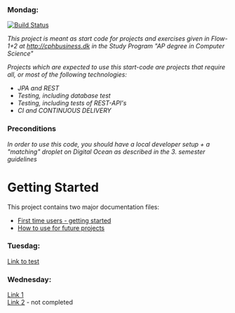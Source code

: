 ### Mondag:
[![Build Status](https://travis-ci.org/dat3startcode/rest-jpa-devops-startcode.svg?branch=master)](https://travis-ci.org/dat3startcode/rest-jpa-devops-startcode)

*This project is meant as start code for projects and exercises given in Flow-1+2 at http://cphbusiness.dk in the Study Program "AP degree in Computer Science"*

*Projects which are expected to use this start-code are projects that require all, or most of the following technologies:*
 - *JPA and REST*
- *Testing, including database test*
- *Testing, including tests of REST-API's*
- *CI and CONTINUOUS DELIVERY*

### Preconditions
*In order to use this code, you should have a local developer setup + a "matching" droplet on Digital Ocean as described in the 3. semester guidelines* 
# Getting Started

This project contains two major documentation files: 
 - [First time users - getting started](README_proof_of_concept.md)
 - [How to use for future projects](README_how_to_use.md)

### Tuesdag:

[Link to test](https://github.com/Obaydahm/Week36Movie/blob/master/src/test/java/rest/MovieResourceTest.java)

### Wednesday: 

[Link 1](https://github.com/Obaydahm/Week36Movie/blob/master/src/main/webapp/js/wednesday.js) <br>
[Link 2](https://github.com/Obaydahm/Week36Movie/blob/master/src/main/webapp/js/wednesday2.js) - not completed
